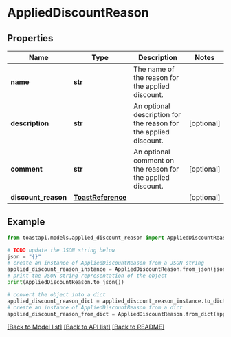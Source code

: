 # AppliedDiscountReason


## Properties

Name | Type | Description | Notes
------------ | ------------- | ------------- | -------------
**name** | **str** | The name of the reason for the applied discount. | 
**description** | **str** | An optional description for the reason for the applied discount. | [optional] 
**comment** | **str** | An optional comment on the reason for the applied discount. | [optional] 
**discount_reason** | [**ToastReference**](ToastReference.md) |  | [optional] 

## Example

```python
from toastapi.models.applied_discount_reason import AppliedDiscountReason

# TODO update the JSON string below
json = "{}"
# create an instance of AppliedDiscountReason from a JSON string
applied_discount_reason_instance = AppliedDiscountReason.from_json(json)
# print the JSON string representation of the object
print(AppliedDiscountReason.to_json())

# convert the object into a dict
applied_discount_reason_dict = applied_discount_reason_instance.to_dict()
# create an instance of AppliedDiscountReason from a dict
applied_discount_reason_from_dict = AppliedDiscountReason.from_dict(applied_discount_reason_dict)
```
[[Back to Model list]](../README.md#documentation-for-models) [[Back to API list]](../README.md#documentation-for-api-endpoints) [[Back to README]](../README.md)


